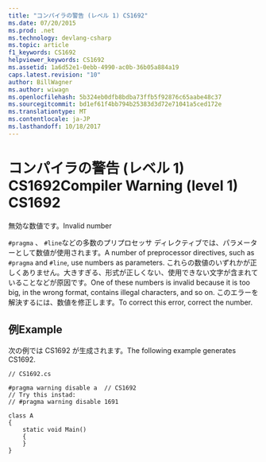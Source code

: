 ```yaml
---
title: "コンパイラの警告 (レベル 1) CS1692"
ms.date: 07/20/2015
ms.prod: .net
ms.technology: devlang-csharp
ms.topic: article
f1_keywords: CS1692
helpviewer_keywords: CS1692
ms.assetid: 1a6d52e1-0ebb-4990-ac0b-36b05a884a19
caps.latest.revision: "10"
author: BillWagner
ms.author: wiwagn
ms.openlocfilehash: 5b324eb0dfb8bdba73ffb5f92876c65aabe48c37
ms.sourcegitcommit: bd1ef61f4bb794b25383d3d72e71041a5ced172e
ms.translationtype: MT
ms.contentlocale: ja-JP
ms.lasthandoff: 10/18/2017
---
```

# <a name="compiler-warning-level-1-cs1692"></a><span data-ttu-id="6bdb8-102">コンパイラの警告 (レベル 1) CS1692</span><span class="sxs-lookup"><span data-stu-id="6bdb8-102">Compiler Warning (level 1) CS1692</span></span>
<span data-ttu-id="6bdb8-103">無効な数値です。</span><span class="sxs-lookup"><span data-stu-id="6bdb8-103">Invalid number</span></span>  
  
 <span data-ttu-id="6bdb8-104">`#pragma` 、 `#line`などの多数のプリプロセッサ ディレクティブでは、パラメーターとして数値が使用されます。</span><span class="sxs-lookup"><span data-stu-id="6bdb8-104">A number of preprocessor directives, such as `#pragma` and `#line`, use numbers as parameters.</span></span> <span data-ttu-id="6bdb8-105">これらの数値のいずれかが正しくありません。大きすぎる、形式が正しくない、使用できない文字が含まれていることなどが原因です。</span><span class="sxs-lookup"><span data-stu-id="6bdb8-105">One of these numbers is invalid because it is too big, in the wrong format, contains illegal characters, and so on.</span></span> <span data-ttu-id="6bdb8-106">このエラーを解決するには、数値を修正します。</span><span class="sxs-lookup"><span data-stu-id="6bdb8-106">To correct this error, correct the number.</span></span>  
  
## <a name="example"></a><span data-ttu-id="6bdb8-107">例</span><span class="sxs-lookup"><span data-stu-id="6bdb8-107">Example</span></span>  
 <span data-ttu-id="6bdb8-108">次の例では CS1692 が生成されます。</span><span class="sxs-lookup"><span data-stu-id="6bdb8-108">The following example generates CS1692.</span></span>  
  
```  
// CS1692.cs  
  
#pragma warning disable a  // CS1692  
// Try this instad:  
// #pragma warning disable 1691  
  
class A  
{  
    static void Main()  
    {  
    }  
}  
```
